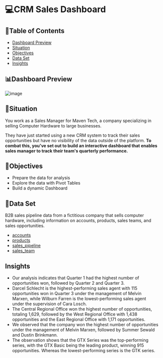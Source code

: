 # 💻CRM Sales Dashboard

## 📂Table of Contents
- [Dashboard Preview](#dashboard-preview)
- [Situation](#situation)
- [Objectives](#objectives)
- [Data Set](#data-set)
- [Insights](#insights)

## 📊Dashboard Preview

![image](https://github.com/user-attachments/assets/a3726267-5bdc-469a-9ef4-42dac7991618)

## 📌Situation
You work as a Sales Manager for Maven Tech, a company specializing in selling Computer Hardware to large businesses. 

They have just started using a new CRM system to track their sales opportunities but have no visibility of the data outside of the platform. 
<b>To combat this, you've set out to build an interactive dashboard that enables sales manager to track their team's quarterly performance.</b>

## 🔎Objectives 
- Prepare the data for analysis
- Explore the data with Pivot Tables
- Build a dynamic Dashboard

## 🔡Data Set
B2B sales pipeline data from a fictitious company that sells computer hardware, including information on accounts, products, sales teams, and sales opportunities.
- [accounts](https://github.com/itskshitija/CRM-Sales-Dashboard/blob/main/accounts.csv)
- [products](https://github.com/itskshitija/CRM-Sales-Dashboard/blob/main/products.csv)
- [sales_pipeline](https://github.com/itskshitija/CRM-Sales-Dashboard/blob/main/sales_pipeline.csv)
- [sales_team](https://github.com/itskshitija/CRM-Sales-Dashboard/blob/main/sales_teams.csv)

## Insights

- Our analysis indicates that Quarter 1 had the highest number of opportunities won, followed by Quarter 2 and Quarter 3.
- Darcel Schlecht is the highest-performing sales agent with 115 opportunities won in Quarter 3 under the management of Melvin Marxen, while Wilburn Farren is the lowest-performing sales agent under the supervision of Cara Losch.
- The Central Regional Office won the highest number of opportunities, totaling 1,629, followed by the West Regional Office with 1,438 opportunities and the East Regional Office with 1,171 opportunities.
- We observed that the company won the highest number of opportunities under the management of Melvin Marxen, followed by Summer Sewald and Dustin Brinkmann.
- The observation shows that the GTX Series was the top-performing series, with the GTX Basic being the leading product, winning 915 opportunities. Whereas the lowest-performing series is the GTK series. 
